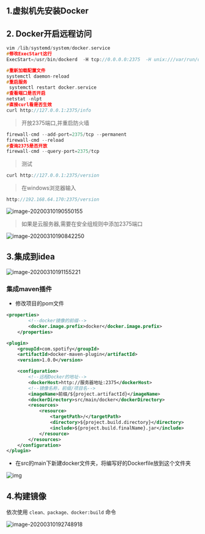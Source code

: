##  1.虚拟机先安装Docker

##  2. Docker开启远程访问

```c
vim /lib/systemd/system/docker.service
#修改ExecStart这行
ExecStart=/usr/bin/dockerd  -H tcp://0.0.0.0:2375  -H unix:///var/run/docker.sock
```

```c
#重新加载配置文件
systemctl daemon-reload    
#重启服务
 systemctl restart docker.service 
#查看端口是否开启
netstat -nlpt
#直接curl看是否生效
curl http://127.0.0.1:2375/info
```

>开放2375端口,并重启防火墙

```c
firewall-cmd --add-port=2375/tcp --permanent
firewall-cmd --reload
#查询2375是否开放
firewall-cmd --query-port=2375/tcp
```

> 测试

```c
curl http://127.0.0.1:2375/version
```

> 在windows浏览器输入

```c
http://192.168.64.170:2375/version
```

![image-20200310190550155](C:\Users\admin\AppData\Roaming\Typora\typora-user-images\image-20200310190550155.png)

> 如果是云服务器,需要在安全组规则中添加2375端口

![image-20200310190842250](C:\Users\admin\AppData\Roaming\Typora\typora-user-images\image-20200310190842250.png)



## 3.集成到idea

![image-20200310191155221](C:\Users\admin\AppData\Roaming\Typora\typora-user-images\image-20200310191155221.png)

###  集成maven插件

- 修改项目的pom文件

```xml
<properties>
		<!--docker镜像的前缀-->
		<docker.image.prefix>docker</docker.image.prefix>
	</properties>
```

```xml
<plugin>
	<groupId>com.spotify</groupId>
	<artifactId>docker-maven-plugin</artifactId>
	<version>1.0.0</version>

	<configuration>
		<!--远程Docker的地址-->
		<dockerHost>http://服务器地址:2375</dockerHost>
		<!--镜像名称，前缀/项目名-->
		<imageName>前缀/${project.artifactId}</imageName>
		<dockerDirectory>src/main/docker</dockerDirectory>
		<resources>
			<resource>
				<targetPath>/</targetPath>
				<directory>${project.build.directory}</directory>
				<include>${project.build.finalName}.jar</include>
			</resource>
		</resources>
	</configuration>
</plugin>
```

- 在src的main下新建docker文件夹，将编写好的Dockerfile放到这个文件夹

![img](http://xuewei.world:8000/wp-content/uploads/2020/02/image-46-1024x349.png)



## 4.构建镜像

依次使用 `clean、package、docker:build` 命令

![image-20200310192748918](C:\Users\admin\AppData\Roaming\Typora\typora-user-images\image-20200310192748918.png)